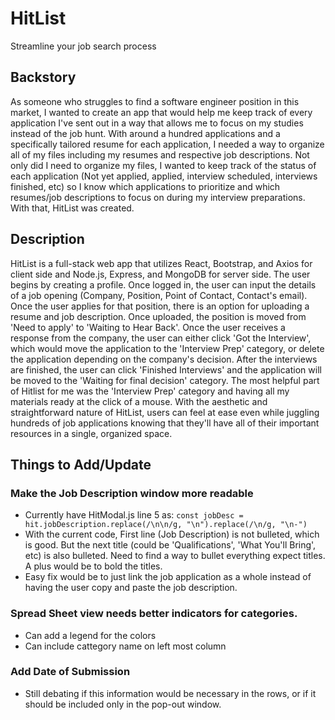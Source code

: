 # HitList

Streamline your job search process

## Backstory

 As someone who struggles to find a software engineer position in this market, I wanted to create an app that would help me keep track of every application I've sent out in a way that allows me to focus on my studies instead of the job hunt. With around a hundred applications and a specifically tailored resume for each application, I needed a way to organize all of my files including my resumes and respective job descriptions. Not only did I need to organize my files, I wanted to keep track of the status of each application (Not yet applied, applied, interview scheduled, interviews finished, etc) so I know which applications to prioritize and which resumes/job descriptions to focus on during my interview preparations. With that, HitList was created.

 ## Description

 HitList is a full-stack web app that utilizes React, Bootstrap, and Axios for client side and Node.js, Express, and MongoDB for server side. The user begins by creating a profile. Once logged in, the user can input the details of a job opening (Company, Position, Point of Contact, Contact's email). Once the user applies for that position, there is an option for uploading a resume and job description. Once uploaded, the position is moved from 'Need to apply' to 'Waiting to Hear Back'. Once the user receives a response from the company, the user can either click 'Got the Interview', which would move the application to the 'Interview Prep' category, or delete the application depending on the company's decision. After the interviews are finished, the user can click 'Finished Interviews' and the application will be moved to the 'Waiting for final decision' category. The most helpful part of Hitlist for me was the 'Interview Prep' category and having all my materials ready at the click of a mouse. With the aesthetic and straightforward nature of HitList, users can feel at ease even while juggling hundreds of job applications knowing that they'll have all of their important resources in a single, organized space.

## Things to Add/Update

  ### Make the Job Description window more readable
  * Currently have HitModal.js line 5 as: ```const jobDesc = hit.jobDescription.replace(/\n\n/g, "\n").replace(/\n/g, "\n-")```
  * With the current code, First line (Job Description) is not bulleted, which is good. But the next title (could be 'Qualifications', 'What You'll Bring', etc) is also bulleted. Need to find a way to bullet everything expect titles. A plus would be to bold the titles.
  * Easy fix would be to just link the job application as a whole instead of having the user copy and paste the job description.

  ### Spread Sheet view needs better indicators for categories. 
  * Can add a legend for the colors
  * Can include cattegory name on left most column

  ### Add Date of Submission
  * Still debating if this information would be necessary in the rows, or if it should be included only in the pop-out window. 

